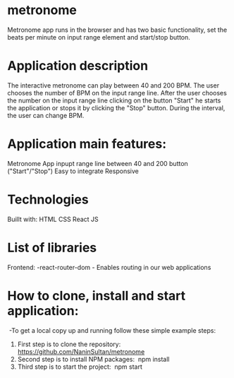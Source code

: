# metronome
Metronome app runs in the browser and has two basic functionality, set the beats per minute on input range element and start/stop button.

# Application description
The interactive metronome can play between 40 and 200 BPM. 
The user chooses the number of BPM on the input range line. 
After the user chooses the number on the input range line clicking on the button "Start" he starts the application or stops it by clicking the "Stop" button.
During the interval, the user can change BPM. 


# Application main features:

Metronome App
inpupt range line between 40 and 200
button ("Start"/"Stop")
Easy to integrate
Responsive

# Technologies

Buillt with:
HTML
CSS
React JS

# List of libraries

Frontend:
-react-router-dom - Enables routing in our web applications

# How to clone, install and start application:
​
-To get a local copy up and running follow these simple example steps:
​
1. First step is to clone the repository:
​
https://github.com/NaninSultan/metronome
​
2. Second step is to install NPM packages:
​
npm install
​
3. Third step is to start the project:
​
npm start
